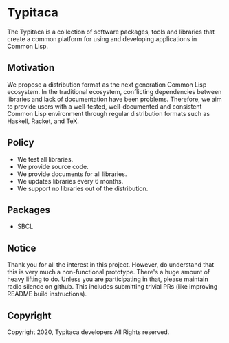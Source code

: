# Typitaca

The Typitaca is a collection of software packages, tools and libraries that create a common platform for using and developing applications in Common Lisp. 

## Motivation

We propose a distribution format as the next generation Common Lisp ecosystem. 
In the traditional ecosystem, conflicting dependencies between libraries and lack of documentation have been problems.
Therefore, we aim to provide users with a well-tested, well-documented and consistent Common Lisp environment
through regular distribution formats such as Haskell, Racket, and TeX.

## Policy

- We test all libraries.
- We provide source code.
- We provide documents for all libraries.
- We updates libraries every 6 months.
- We support no libraries out of the distribution.

## Packages

- SBCL

## Notice

Thank you for all the interest in this project. However, do understand that this is very much a non-functional prototype. There's a huge amount of heavy lifting to do. Unless you are participating in that, please maintain radio silence on github. This includes submitting trivial PRs (like improving README build instructions).

## Copyright

Copyright 2020, Typitaca developers All Rights reserved.
